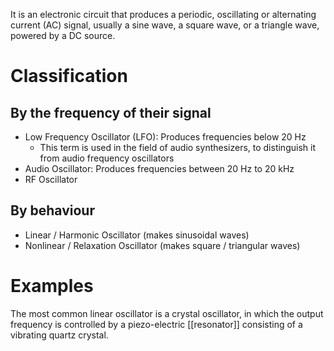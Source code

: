 It is an electronic circuit that produces a periodic, oscillating or alternating current (AC) signal, usually a sine wave, a square wave, or a triangle wave, powered by a DC source.
# Classification
## By the frequency of their signal
- Low Frequency Oscillator (LFO): Produces frequencies below 20 Hz
	- This term is used in the field of audio synthesizers, to distinguish it from audio frequency oscillators
- Audio Oscillator: Produces frequencies between 20 Hz to 20 kHz
- RF Oscillator

## By behaviour
- Linear / Harmonic Oscillator (makes sinusoidal waves)
- Nonlinear / Relaxation Oscillator (makes square / triangular waves)
# Examples

The most common linear oscillator is a crystal oscillator, in which the output frequency is controlled by a piezo-electric [[resonator]] consisting of a vibrating quartz crystal.